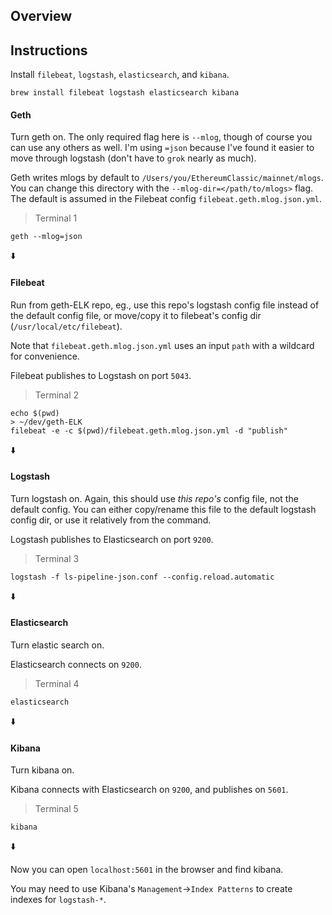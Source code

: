 ## Overview

## Instructions

Install `filebeat`, `logstash`, `elasticsearch`, and `kibana`.
```
brew install filebeat logstash elasticsearch kibana
```

#### Geth
Turn geth on. The only required flag here is `--mlog`, though of course you can
use any others as well. I'm using `=json`
because I've found it easier to move through logstash (don't have to `grok`
nearly as much).

Geth writes mlogs by default to `/Users/you/EthereumClassic/mainnet/mlogs`. You
can change this directory with the `--mlog-dir=</path/to/mlogs>` flag. The
default is assumed in the Filebeat config `filebeat.geth.mlog.json.yml`.
> Terminal 1
```
geth --mlog=json
```
:arrow_down:

#### Filebeat
Run from geth-ELK repo, eg., use this repo's logstash config file instead of the default config
file, or move/copy it to filebeat's config dir (`/usr/local/etc/filebeat`).

Note that `filebeat.geth.mlog.json.yml` uses an input `path` with a wildcard
for convenience.

Filebeat publishes to Logstash on port `5043`.
> Terminal 2
```
echo $(pwd)
> ~/dev/geth-ELK
filebeat -e -c $(pwd)/filebeat.geth.mlog.json.yml -d "publish"
```
:arrow_down:

#### Logstash
Turn logstash on. Again, this should use _this repo's_ config file, not the default config.
You can either copy/rename this file to the default logstash config dir, or use
it relatively from the command.

Logstash publishes to Elasticsearch on port `9200`.
> Terminal 3
```
logstash -f ls-pipeline-json.conf --config.reload.automatic
```
:arrow_down:

#### Elasticsearch
Turn elastic search on.

Elasticsearch connects on `9200`.
> Terminal 4
```
elasticsearch
```
:arrow_down:

#### Kibana
Turn kibana on.

Kibana connects with Elasticsearch on `9200`, and publishes on `5601`.
> Terminal 5
```
kibana
```
:arrow_down:

Now you can open `localhost:5601` in the browser and find kibana.

You may need to use Kibana's `Management`->`Index Patterns` to create indexes for `logstash-*`.

